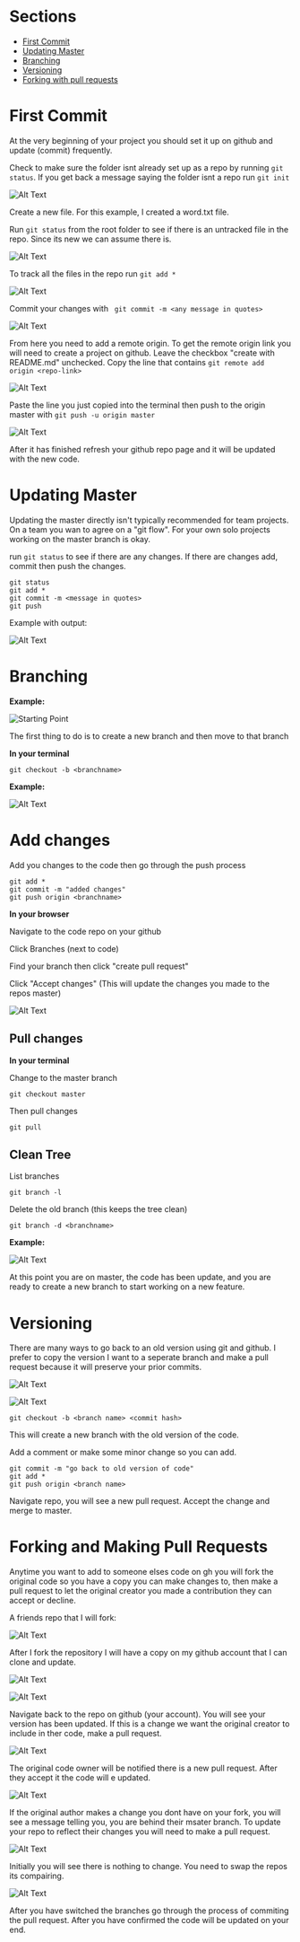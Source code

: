 
# Sections
- [First Commit](#first)<br>
- [Updating Master](#update)<br>
- [Branching](#branching)<br>
- [Versioning](#versioning)<br>
- [Forking with pull requests](#forkandpull)

<h1 id="first">First Commit</h1>

At the very beginning of your project you should set it up on github and update (commit) frequently. 

Check to make sure the folder isnt already set up as a repo by running  ```git status```. If you get back a message saying the folder isnt a repo run ```git init```

![Alt Text](./assets/git_init.png)

Create a new file. For this example, I created a word.txt file.

Run ```git status``` from the root folder to see if there is an untracked file in the repo. Since its new we can assume there is.

![Alt Text](./assets/untracked.png)

To track all the files in the repo run ```git add *```

![Alt Text](./assets/add_all.png)

Commit your changes with ``` git commit -m <any message in quotes>```

![Alt Text](./assets/first_commit.png)

From here you need to add a remote origin. To get the remote origin link you will need to create a project on github. Leave the checkbox "create with README.md" unchecked. Copy the line that contains ```git remote add origin <repo-link>```

![Alt Text](./assets/first_commit.gif)

Paste the line you just copied into the terminal then push to the origin master with ```git push -u origin master```

![Alt Text](./assets/add_remote_push.png)


After it has finished refresh your github repo page and it will be updated with the new code.

<h1 id="update">Updating Master</h1>

Updating the master directly isn't typically recommended for team projects. On a team you wan to agree on  a "git flow". For your own solo projects working on the master branch is okay. 

run ```git status``` to see if there are any changes. If there are changes add, commit then push the changes.

```
git status
git add *
git commit -m <message in quotes>
git push
```

Example with output:

![Alt Text](./assets/update_master.png)



# Branching

**Example:**

![Starting Point](./assets/git_master.png)

The first thing to do is to create a new branch and then move to that branch

**In your terminal**

```
git checkout -b <branchname>
```

**Example:**

![Alt Text](./assets/new_branch.gif)
&nbsp;

# Add changes

Add you changes to the code then go through the push process

```
git add *
git commit -m "added changes"
git push origin <branchname>
```

**In your browser**

Navigate to the code repo on your github

Click Branches (next to code)

Find your branch then click "create pull request"

Click "Accept changes" (This will update the changes you made to the repos master)

![Alt Text](./assets/GUI_new_example.gif)

## Pull changes

**In your terminal**

Change to the master branch

```
git checkout master
```

Then pull changes

```
git pull
```

## Clean Tree

List branches

```
git branch -l
```

Delete the old branch (this keeps the tree clean)

```
git branch -d <branchname>
```

**Example:**

![Alt Text](./assets/check_and_delete.gif)

At this point you are on master, the code has been update, and you are ready to create a new branch to start working on a new feature.

# Versioning

There are many ways to go back to an old version using git and github. I prefer to copy the version I want to a seperate branch and make a pull request because it will preserve your prior commits.

![Alt Text](./assets/commit.png)

![Alt Text](./assets/commitHash.png)

```
git checkout -b <branch name> <commit hash>
```

This will create a new branch with the old version of the code. 

Add a comment or make some minor change so you can add.

```
git commit -m "go back to old version of code"
git add *
git push origin <branch name>
```

Navigate repo, you will see a new pull request. Accept the change and merge to master.

<h1 id="forkandpull">Forking and Making Pull Requests</h1>

Anytime you want to add to someone elses code on gh you will fork the original code so you have a copy you can make changes to, then make a pull request to let the original creator you made a contribution they can accept or decline.

A friends repo that I will fork:

![Alt Text](./assets/fork.png)

After I fork the repository I will have a copy on my github account that I can clone and update.

![Alt Text](./assets/clone.png)

![Alt Text](./assets/update.gif)

Navigate back to the repo on github (your account). You will see your version has been updated. If this is a change we want the original creator to include in ther code, make a pull request.

![Alt Text](./assets/pull_request.gif)

The original code owner will be notified there is a new pull request. After they accept it the code will e updated. 

![Alt Text](./assets/added_change.png)


If the original author makes a change you dont have on your fork, you will see a message telling you, you are behind their msater branch. To update your repo to reflect their changes you will need to make a pull request.

![Alt Text](./assets/behind.png)

Initially you will see there is nothing to change. You need to swap the repos its compairing.

![Alt Text](./assets/update_behind.gif)

After you have switched the branches go through the process of commiting the pull request. After you have confirmed the code will be updated on your end.